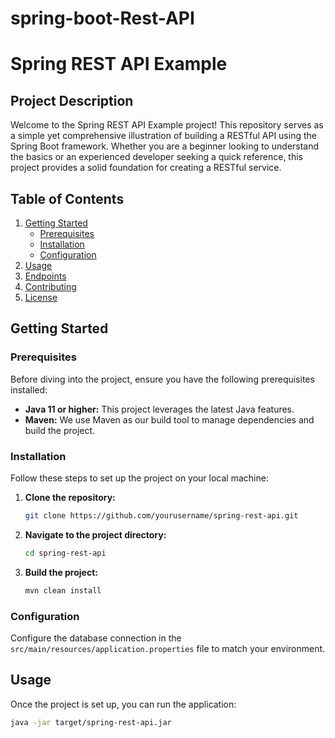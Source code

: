 # spring-boot-Rest-API
# Spring REST API Example

## Project Description

Welcome to the Spring REST API Example project! This repository serves as a simple yet comprehensive illustration of building 
a RESTful API using the Spring Boot framework. Whether you are a beginner looking to understand the basics or an experienced developer
seeking a quick reference, this project provides a solid foundation for creating a RESTful service.

## Table of Contents

1. [Getting Started](#getting-started)
   - [Prerequisites](#prerequisites)
   - [Installation](#installation)
   - [Configuration](#configuration)
2. [Usage](#usage)
3. [Endpoints](#endpoints)
4. [Contributing](#contributing)
5. [License](#license)

## Getting Started

### Prerequisites

Before diving into the project, ensure you have the following prerequisites installed:

- **Java 11 or higher:** This project leverages the latest Java features.
- **Maven:** We use Maven as our build tool to manage dependencies and build the project.

### Installation

Follow these steps to set up the project on your local machine:

1. **Clone the repository:**
    ```bash
    git clone https://github.com/yourusername/spring-rest-api.git
    ```

2. **Navigate to the project directory:**
    ```bash
    cd spring-rest-api
    ```

3. **Build the project:**
    ```bash
    mvn clean install
    ```

### Configuration

Configure the database connection in the `src/main/resources/application.properties` file to match your environment.

## Usage

Once the project is set up, you can run the application:

```bash
java -jar target/spring-rest-api.jar
